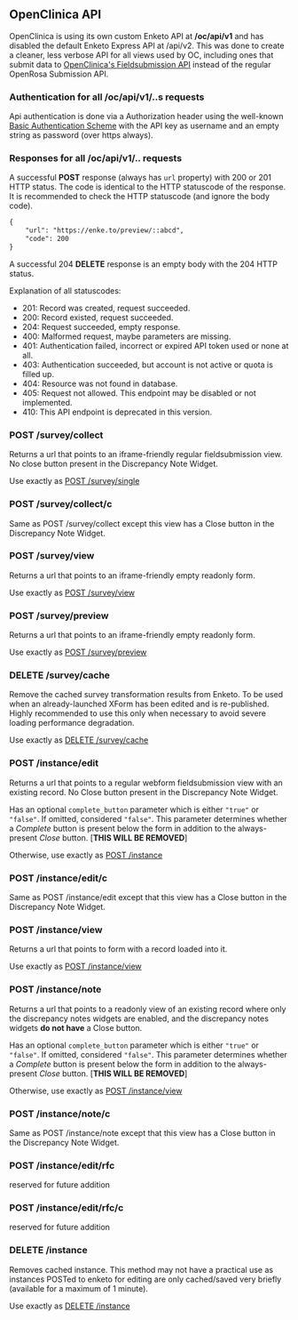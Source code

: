 ## OpenClinica API

OpenClinica is using its own custom Enketo API at **/oc/api/v1** and has disabled the default Enketo Express API at /api/v2. This was done to create a cleaner, less verbose API for all views used by OC, including ones that submit data to [OpenClinica's Fieldsubmission API](https://swaggerhub.com/api/martijnr/openclinica-fieldsubmission) instead of the regular OpenRosa Submission API.

### Authentication for all /oc/api/v1/..s requests

Api authentication is done via a Authorization header using the well-known [Basic Authentication Scheme](https://developer.mozilla.org/en-US/docs/Web/HTTP/Authentication) with the API key as username and an empty string as password (over https always).

### Responses for all /oc/api/v1/.. requests

A successful **POST** response (always has `url` property) with 200 or 201 HTTP status. The code is identical to the HTTP statuscode of the response. It is recommended to check the HTTP statuscode (and ignore the body code).

```xml
{
    "url": "https://enke.to/preview/::abcd",
    "code": 200
}
```

A successful 204 **DELETE** response is an empty body with the 204 HTTP status. 

Explanation of all statuscodes:

* 201: Record was created, request succeeded.
* 200: Record existed, request succeeded.
* 204: Request succeeded, empty response.
* 400: Malformed request, maybe parameters are missing.
* 401: Authentication failed, incorrect or expired API token used or none at all.
* 403: Authentication succeeded, but account is not active or quota is filled up.
* 404: Resource was not found in database.
* 405: Request not allowed. This endpoint may be disabled or not implemented.
* 410: This API endpoint is deprecated in this version.

### POST /survey/collect

Returns a url that points to an iframe-friendly regular fieldsubmission view. No close button present in the Discrepancy Note Widget.

Use exactly as [POST /survey/single](http://apidocs.enketo.org/v2/#/post-survey-single)

### POST /survey/collect/c

Same as POST /survey/collect except this view has a Close button in the Discrepancy Note Widget.

### POST /survey/view

Returns a url that points to an iframe-friendly empty readonly form.

Use exactly as [POST /survey/view](http://apidocs.enketo.org/v2/#/post-survey-view)

### POST /survey/preview

Returns a url that points to an iframe-friendly empty readonly form.

Use exactly as [POST /survey/preview](http://apidocs.enketo.org/v2/#/post-survey-preview)

### DELETE /survey/cache

Remove the cached survey transformation results from Enketo. To be used when an already-launched XForm has been edited and is re-published. Highly recommended to use this only when necessary to avoid severe loading performance degradation.

Use exactly as [DELETE /survey/cache](https://apidocs.enketo.org/v2#/delete-survey-cache)

### POST /instance/edit

Returns a url that points to a regular webform fieldsubmission view with an existing record. No Close button present in the Discrepancy Note Widget.

Has an optional `complete_button` parameter which is either `"true"` or `"false"`. If omitted, considered `"false"`. This parameter determines 
whether a _Complete_ button is present below the form in addition to the always-present _Close_ button. \[**THIS WILL BE REMOVED**\]

Otherwise, use exactly as [POST /instance](http://apidocs.enketo.org/v2/#/post-instance)

### POST /instance/edit/c

Same as POST /instance/edit except that this view has a Close button in the Discrepancy Note Widget.

### POST /instance/view

Returns a url that points to form with a record loaded into it.

Use exactly as [POST /instance/view](https://apidocs.enketo.org/v2#/post-instance-view)

### POST /instance/note

Returns a url that points to a readonly view of an existing record where only the discrepancy notes widgets are enabled, and the discrepancy notes widgets **do not have** a Close button.

Has an optional `complete_button` parameter which is either `"true"` or `"false"`. If omitted, considered `"false"`. This parameter determines 
whether a _Complete_ button is present below the form in addition to the always-present _Close_ button. \[**THIS WILL BE REMOVED**\]

Otherwise, use exactly as [POST /instance/view](https://apidocs.enketo.org/v2#/post-instance-view)

### POST /instance/note/c

Same as POST /instance/note except that this view has a Close button in the Discrepancy Note Widget.

### POST /instance/edit/rfc 

reserved for future addition

### POST /instance/edit/rfc/c 

reserved for future addition

### DELETE /instance

Removes cached instance. This method may not have a practical use as instances POSTed to enketo for editing are only cached/saved very briefly (available for a maximum of 1 minute).

Use exactly as [DELETE /instance](https://apidocs.enketo.org/v2#/delete-instance)


